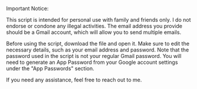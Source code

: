 Important Notice:

This script is intended for personal use with family and friends only. I do not endorse or condone any illegal activities. The email address you provide should be a Gmail account, which will allow you to send multiple emails.

Before using the script, download the file and open it. Make sure to edit the necessary details, such as your email address and password. Note that the password used in the script is not your regular Gmail password. You will need to generate an App Password from your Google account settings under the "App Passwords" section.

If you need any assistance, feel free to reach out to me.
